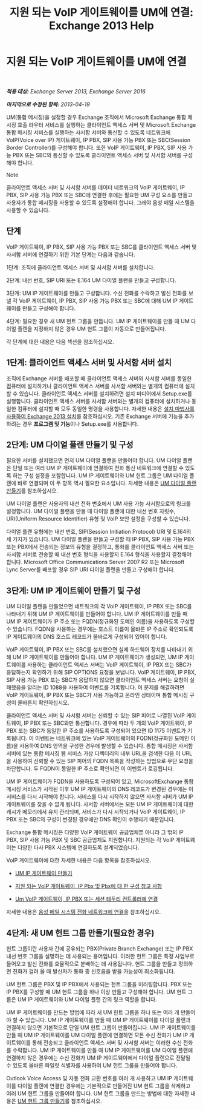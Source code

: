 ﻿---
title: '지원 되는 VoIP 게이트웨이를 UM에 연결: Exchange 2013 Help'
TOCTitle: 지원 되는 VoIP 게이트웨이를 UM에 연결
ms:assetid: b8dfc8bd-2ee5-418d-b0a4-4fa2ec7e2a2e
ms:mtpsurl: https://technet.microsoft.com/ko-kr/library/Bb124360(v=EXCHG.150)
ms:contentKeyID: 50556072
ms.date: 05/22/2018
mtps_version: v=EXCHG.150
ms.translationtype: MT
---

# 지원 되는 VoIP 게이트웨이를 UM에 연결

 

_**적용 대상:** Exchange Server 2013, Exchange Server 2016_

_**마지막으로 수정된 항목:** 2013-04-19_

UM(통합 메시징)을 설정할 경우 Exchange 조직에서 Microsoft Exchange 통합 메시징 호출 라우터 서비스를 실행하는 클라이언트 액세스 서버 및 Microsoft Exchange 통합 메시징 서비스를 실행하는 사서함 서버와 통신할 수 있도록 네트워크에 VoIP(Voice over IP) 게이트웨이, IP PBX, SIP 사용 가능 PBX 또는 SBC(Session Border Controller)를 구성해야 합니다. 또한 VoIP 게이트웨이, IP PBX, SIP 사용 가능 PBX 또는 SBC와 통신할 수 있도록 클라이언트 액세스 서버 및 사서함 서버를 구성해야 합니다.


> [!NOTE]
> 클라이언트 액세스 서버 및 사서함 서버를 데이터 네트워크의 VoIP 게이트웨이, IP PBX, SIP 사용 가능 PBX 또는 SBC에 연결한 후에는 필요한 UM 구성 요소를 만들고 사용자가 통합 메시징을 사용할 수 있도록 설정해야 합니다. 그래야 음성 메일 시스템을 사용할 수 있습니다.



## 단계

VoIP 게이트웨이, IP PBX, SIP 사용 가능 PBX 또는 SBC를 클라이언트 액세스 서버 및 사서함 서버에 연결하기 위한 기본 단계는 다음과 같습니다.

1단계: 조직에 클라이언트 액세스 서버 및 사서함 서버를 설치합니다.

2단계: 내선 번호, SIP URI 또는 E.164 UM 다이얼 플랜을 만들고 구성합니다.

3단계: UM IP 게이트웨이를 만들고 구성합니다. 수신 전화를 수락하고 발신 전화를 보낼 각 VoIP 게이트웨이, IP PBX, SIP 사용 가능 PBX 또는 SBC에 대해 UM IP 게이트웨이를 만들고 구성해야 합니다.

4단계: 필요한 경우 새 UM 헌트 그룹을 만듭니다. UM IP 게이트웨이를 만들 때 UM 다이얼 플랜을 지정하지 않은 경우 UM 헌트 그룹이 자동으로 만들어집니다.

각 단계에 대한 내용은 다음 섹션을 참조하십시오.

## 1단계: 클라이언트 액세스 서버 및 사서함 서버 설치

조직에 Exchange 서버를 배포할 때 클라이언트 액세스 서버와 사서함 서버를 동일한 컴퓨터에 설치하거나 클라이언트 액세스 서버를 사서함 서버와는 별개의 컴퓨터에 설치할 수 있습니다. 클라이언트 액세스 서버를 설치하려면 설치 미디어에서 Setup.exe를 실행합니다. 클라이언트 액세스 서버를 사서함 서버와는 별개의 컴퓨터에 설치하거나 동일한 컴퓨터에 설치할 때 모두 동일한 명령을 사용합니다. 자세한 내용은 [설치 마법사를 사용하여 Exchange 2013 설치](install-exchange-2013-using-the-setup-wizard-exchange-2013-help.md)를 참조하십시오. 기존 Exchange 서버에 기능을 추가하려는 경우 **프로그램 및 기능**이나 Setup.exe를 사용합니다.

## 2단계: UM 다이얼 플랜 만들기 및 구성

필요한 서버를 설치했으면 먼저 UM 다이얼 플랜을 만들어야 합니다. UM 다이얼 플랜은 단일 또는 여러 UM IP 게이트웨이에 연결하여 전화 통신 네트워크에 연결할 수 있도록 하는 구성 설정을 포함합니다. UM IP 게이트웨이와 UM 헌트 그룹은 UM 다이얼 플랜에 바로 연결되며 이 두 항목 역시 필요한 요소입니다. 자세한 내용은 [UM 다이얼 플랜 만들기](https://docs.microsoft.com/ko-kr/exchange/voice-mail-unified-messaging/connect-voice-mail-system/create-um-dial-plan)를 참조하십시오.

UM 다이얼 플랜은 사용자의 내선 전화 번호에서 UM 사용 가능 사서함으로의 링크를 설정합니다. UM 다이얼 플랜을 만들 때 다이얼 플랜에 대한 내선 번호 자릿수, URI(Uniform Resource Identifier) 유형 및 VoIP 보안 설정을 구성할 수 있습니다.

다이얼 플랜 유형에는 내선 번호, SIP(Session Initiation Protocol) URI 및 E.164의 세 가지가 있습니다. UM 다이얼 플랜을 만들고 구성할 때 IP PBX, SIP 사용 가능 PBX 또는 PBX에서 전송되는 정보의 유형을 결정하고, 통화를 클라이언트 액세스 서버 또는 사서함 서버로 전송할 때 내선 번호 형식을 사용할지 E.164 형식을 사용할지 결정해야 합니다. Microsoft Office Communications Server 2007 R2 또는 Microsoft Lync Server를 배포할 경우 SIP URI 다이얼 플랜을 만들고 구성해야 합니다.

## 3단계: UM IP 게이트웨이 만들기 및 구성

UM 다이얼 플랜을 만들었으면 네트워크의 각 VoIP 게이트웨이, IP PBX 또는 SBC를 나타내기 위해 UM IP 게이트웨이를 만들어야 합니다. UM IP 게이트웨이를 만들 때 UM IP 게이트웨이가 IP 주소 또는 FQDN(정규화된 도메인 이름)을 사용하도록 구성할 수 있습니다. FQDN을 사용하는 경우에는 호스트 이름이 올바른 IP 주소로 확인되도록 IP 게이트웨이의 DNS 호스트 레코드가 올바르게 구성되어 있어야 합니다.

VoIP 게이트웨이, IP PBX 또는 SBC를 설치했으면 실제 하드웨어 장치를 나타내기 위해 UM IP 게이트웨이를 만들어야 합니다. UM IP 게이트웨이가 생성되면, UM IP 게이트웨이를 사용하는 클라이언트 액세스 서버는 VoIP 게이트웨이, IP PBX 또는 SBC가 응답하는지 확인하기 위해 SIP OPTIONS 요청을 보냅니다. VoIP 게이트웨이, IP PBX, SIP 사용 가능 PBX 또는 SBC가 응답하지 않으면 클라이언트 액세스 서버는 요청이 실패했음을 알리는 ID 1088을 사용하여 이벤트를 기록합니다. 이 문제를 해결하려면 VoIP 게이트웨이, IP PBX 또는 SBC가 사용 가능하고 온라인 상태이며 통합 메시징 구성이 올바른지 확인하십시오.

클라이언트 액세스 서버 및 사서함 서버는 신뢰할 수 있는 SIP 피어로 나열된 VoIP 게이트웨이, IP PBX 또는 SBC와만 통신합니다. 경우에 따라 두 개의 VoIP 게이트웨이, IP PBX 또는 SBC가 동일한 IP 주소를 사용하도록 구성되어 있으면 ID 1175 이벤트가 기록됩니다. 이 이벤트는 네트워크에 있는 VoIP 게이트웨이의 FQDN(정규화된 도메인 이름)을 사용하여 DNS 영역을 구성한 경우에 발생할 수 있습니다. 통합 메시징은 사서함 서버에 있는 통합 메시징 웹 서비스 가상 디렉터리의 내부 URL을 검색한 다음 이 URL을 사용하여 신뢰할 수 있는 SIP 피어의 FQDN 목록을 작성하는 방법으로 무단 요청을 차단합니다. 두 FQDN이 동일한 IP 주소로 확인되면 이 이벤트가 로깅됩니다.

UM IP 게이트웨이가 FQDN을 사용하도록 구성되어 있고, MicrosoftExchange 통합 메시징 서비스가 시작된 이후 UM IP 게이트웨이의 DNS 레코드가 변경된 경우에는 이 서비스를 다시 시작해야 합니다. 서비스를 다시 시작하지 않으면 사서함 서버가 UM IP 게이트웨이를 찾을 수 없게 됩니다. 사서함 서버에서는 모든 UM IP 게이트웨이에 대한 캐시가 메모리에서 유지 관리되며, 서비스가 다시 시작되거나 VoIP 게이트웨이, IP PBX 또는 SBC의 구성이 변경된 경우에만 DNS 확인이 수행되기 때문입니다.

Exchange 통합 메시징은 다양한 VoIP 게이트웨이 공급업체뿐 아니라 그 밖의 IP PBX, SIP 사용 가능 PBX 및 SBC 공급업체도 지원합니다. 지원되는 각 VoIP 게이트웨이는 다양한 타사 PBX 시스템에 연결하도록 설계되었습니다.

VoIP 게이트웨이에 대한 자세한 내용은 다음 항목을 참조하십시오.

  - [UM IP 게이트웨이 만들기](https://docs.microsoft.com/ko-kr/exchange/voice-mail-unified-messaging/connect-voice-mail-system/create-um-ip-gateway)

  - [지원 되는 VoIP 게이트웨이, IP Pbx 및 Pbx에 대 한 구성 참고 사항](https://docs.microsoft.com/ko-kr/exchange/voice-mail-unified-messaging/telephone-system-integration-with-um/configuration-notes-for-voip-gateways)

  - [Um VoIP 게이트웨이, IP PBX 또는 세션 테두리 컨트롤러에 연결](connect-a-voip-gateway-ip-pbx-or-session-border-controller-to-um-exchange-2013-help.md)

자세한 내용은 [음성 메일 시스템 전화 네트워크에 연결](https://docs.microsoft.com/ko-kr/exchange/voice-mail-unified-messaging/connect-voice-mail-system/connect-voice-mail-system)을 참조하십시오.

## 4단계: 새 UM 헌트 그룹 만들기(필요한 경우)

헌트 그룹이란 사용자 간에 공유되는 PBX(Private Branch Exchange) 또는 IP PBX 내선 번호 그룹을 설명하는 데 사용되는 용어입니다. 이러한 헌트 그룹은 특정 사업부로 들어오고 발신 전화를 효율적으로 분배하는 데 사용됩니다. 헌트 그룹을 만들고 정의하면 전화가 걸려 올 때 발신자가 통화 중 신호음을 받을 가능성이 최소화됩니다.

UM 헌트 그룹은 PBX 및 IP PBX에서 사용되는 헌트 그룹을 미러링합니다. PBX 또는 IP PBX를 구성할 때 UM 헌트 그룹을 하나 이상 만들고 구성해야 합니다. UM 헌트 그룹은 UM IP 게이트웨이와 UM 다이얼 플랜 간의 링크 역할을 합니다.

UM IP 게이트웨이를 만드는 방법에 따라 새 UM 헌트 그룹을 하나 또는 여러 개 만들어야 할 수 있습니다. UM IP 게이트웨이를 만들 때 UM IP 게이트웨이를 다이얼 플랜과 연결하지 않으면 기본적으로 단일 UM 헌트 그룹이 만들어집니다. UM IP 게이트웨이를 만들 때 UM IP 게이트웨이를 UM 다이얼 플랜에 연결하면 모든 수신 전화가 UM IP 게이트웨이를 통해 전송되고 클라이언트 액세스 서버 및 사서함 서버는 이러한 수신 전화를 수락합니다. UM IP 게이트웨이를 만들 때 UM IP 게이트웨이를 UM 다이얼 플랜에 연결하지 않은 경우에는 수신 전화가 UM IP 게이트웨이에서 다이얼 플랜으로 전달될 수 있도록 올바른 파일럿 식별자를 사용하여 UM 헌트 그룹을 만들어야 합니다.

Outlook Voice Access 및 자동 전화 교환 번호를 여러 개 사용하고 UM IP 게이트웨이를 다이얼 플랜에 연결한 경우에는 기본적으로 만들어진 UM 헌트 그룹을 삭제하고 여러 UM 헌트 그룹을 만들어야 합니다. UM 헌트 그룹을 만드는 방법에 대한 자세한 내용은 [UM 헌트 그룹 만들기](create-a-um-hunt-group-exchange-2013-help.md)를 참조하십시오.

